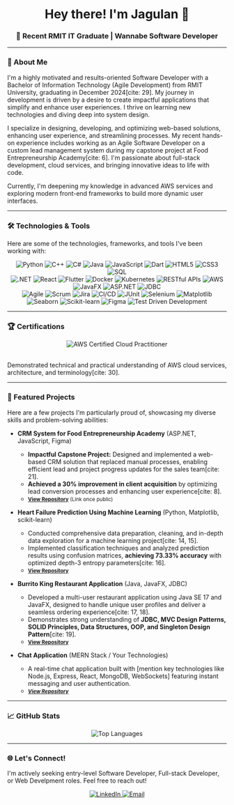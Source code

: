 <div align="center">
  <h1>Hey there! I'm Jagulan 👋</h1>
  <h3>🚀 Recent RMIT IT Graduate | Wannabe Software Developer</h3>
</div>

---

### 🌱 About Me

I'm a highly motivated and results-oriented Software Developer with a Bachelor of Information Technology (Agile Development) from RMIT University, graduating in December 2024[cite: 29]. My journey in development is driven by a desire to create impactful applications that simplify and enhance user experiences. I thrive on learning new technologies and diving deep into system design.

I specialize in designing, developing, and optimizing web-based solutions, enhancing user experience, and streamlining processes. My recent hands-on experience includes working as an Agile Software Developer on a custom lead management system during my capstone project at Food Entrepreneurship Academy[cite: 6]. I'm passionate about full-stack development, cloud services, and bringing innovative ideas to life with code.

Currently, I'm deepening my knowledge in advanced AWS services and exploring modern front-end frameworks to build more dynamic user interfaces.

---

### 🛠️ Technologies & Tools

Here are some of the technologies, frameworks, and tools I've been working with:

<p align="center">
  <img src="https://img.shields.io/badge/Python-3776AB?style=for-the-badge&logo=python&logoColor=white" alt="Python"/>
  <img src="https://img.shields.io/badge/C%2B%2B-00599C?style=for-the-badge&logo=c%2B%2B&logoColor=white" alt="C++"/>
  <img src="https://img.shields.io/badge/C%23-239120?style=for-the-badge&logo=c-sharp&logoColor=white" alt="C#"/>
  <img src="https://img.shields.io/badge/Java-007396?style=for-the-badge&logo=java&logoColor=white" alt="Java"/>
  <img src="https://img.shields.io/badge/JavaScript-F7DF1E?style=for-the-badge&logo=javascript&logoColor=black" alt="JavaScript"/>
  <img src="https://img.shields.io/badge/Dart-0175C2?style=for-the-badge&logo=dart&logoColor=white" alt="Dart"/>
  <img src="https://img.shields.io/badge/HTML5-E34F26?style=for-the-badge&logo=html5&logoColor=white" alt="HTML5"/>
  <img src="https://img.shields.io/badge/CSS3-1572B6?style=for-the-badge&logo=css3&logoColor=white" alt="CSS3"/>
  <img src="https://img.shields.io/badge/SQL-4479A1?style=for-the-badge&logo=postgresql&logoColor=white" alt="SQL"/>

  <br>

  <img src="https://img.shields.io/badge/.NET-512BD4?style=for-the-badge&logo=dotnet&logoColor=white" alt=".NET"/>
  <img src="https://img.shields.io/badge/React-61DAFB?style=for-the-badge&logo=react&logoColor=black" alt="React"/>
  <img src="https://img.shields.io/badge/Flutter-02569B?style=for-the-badge&logo=flutter&logoColor=white" alt="Flutter"/>
  <img src="https://img.shields.io/badge/Docker-2496ED?style=for-the-badge&logo=docker&logoColor=white" alt="Docker"/>
  <img src="https://img.shields.io/badge/Kubernetes-326CE5?style=for-the-badge&logo=kubernetes&logoColor=white" alt="Kubernetes"/>
  <img src="https://img.shields.io/badge/RESTful%20APIs-007FFF?style=for-the-badge" alt="RESTful APIs"/>
  <img src="https://img.shields.io/badge/AWS-232F3E?style=for-the-badge&logo=amazon-aws&logoColor=white" alt="AWS"/>
  <img src="https://img.shields.io/badge/JavaFX-86B202?style=for-the-badge&logo=javafx&logoColor=white" alt="JavaFX"/>
  <img src="https://img.shields.io/badge/ASP.NET-512BD4?style=for-the-badge&logo=dot-net&logoColor=white" alt="ASP.NET"/>
  <img src="https://img.shields.io/badge/JDBC-E44D26?style=for-the-badge" alt="JDBC"/>

  <br>

  <img src="https://img.shields.io/badge/Agile-0078D4?style=for-the-badge&logo=azure-devops&logoColor=white" alt="Agile"/>
  <img src="https://img.shields.io/badge/Scrum-0078D4?style=for-the-badge&logo=trello&logoColor=white" alt="Scrum"/>
  <img src="https://img.shields.io/badge/Jira-0052CC?style=for-the-badge&logo=jira&logoColor=white" alt="Jira"/>
  <img src="https://img.shields.io/badge/CI%2FCD-F34B2D?style=for-the-badge&logo=jenkins&logoColor=white" alt="CI/CD"/>
  <img src="https://img.shields.io/badge/JUnit-25A162?style=for-the-badge&logo=junit5&logoColor=white" alt="JUnit"/>
  <img src="https://img.shields.io/badge/Selenium-43B02A?style=for-the-badge&logo=selenium&logoColor=white" alt="Selenium"/>
  <img src="https://img.shields.io/badge/Matplotlib-11557C?style=for-the-badge&logo=matplotlib&logoColor=white" alt="Matplotlib"/>
  <img src="https://img.shields.io/badge/Seaborn-228B22?style=for-the-badge&logo=seaborn&logoColor=white" alt="Seaborn"/>
  <img src="https://img.shields.io/badge/Scikit--learn-F7931E?style=for-the-badge&logo=scikit-learn&logoColor=white" alt="Scikit-learn"/>
  <img src="https://img.shields.io/badge/Figma-F24E1E?style=for-the-badge&logo=figma&logoColor=white" alt="Figma"/>
  <img src="https://img.shields.io/badge/TDD-1E90FF?style=for-the-badge" alt="Test Driven Development"/>
</p>

---

### 🏆 Certifications

<p align="center">
  <img src="https://img.shields.io/badge/AWS%20Certified%20Cloud%20Practitioner-FF9900?style=for-the-badge&logo=amazon-aws&logoColor=white" alt="AWS Certified Cloud Practitioner"/>
</p>
<br>
Demonstrated technical and practical understanding of AWS cloud services, architecture, and terminology[cite: 30].

---

### 🎯 Featured Projects

Here are a few projects I'm particularly proud of, showcasing my diverse skills and problem-solving abilities:

* **CRM System for Food Entrepreneurship Academy** (ASP.NET, JavaScript, Figma)
    * **Impactful Capstone Project:** Designed and implemented a web-based CRM solution that replaced manual processes, enabling efficient lead and project progress updates for the sales team[cite: 21].
    * **Achieved a 30% improvement in client acquisition** by optimizing lead conversion processes and enhancing user experience[cite: 8].
    * <small>**[View Repository](https://github.com/jagulan/Food_CRM_FEA)** (Link once public)</small>

* **Heart Failure Prediction Using Machine Learning** (Python, Matplotlib, scikit-learn)
    * Conducted comprehensive data preparation, cleaning, and in-depth data exploration for a machine learning project[cite: 14, 15].
    * Implemented classification techniques and analyzed prediction results using confusion matrices, **achieving 73.33% accuracy** with optimized depth-3 entropy parameters[cite: 16].
    * <small>**[View Repository](https://github.com/jagulan/Data_science_with_python_A2)**</small>

* **Burrito King Restaurant Application** (Java, JavaFX, JDBC)
    * Developed a multi-user restaurant application using Java SE 17 and JavaFX, designed to handle unique user profiles and deliver a seamless ordering experience[cite: 17, 18].
    * Demonstrates strong understanding of **JDBC, MVC Design Patterns, SOLID Principles, Data Structures, OOP, and Singleton Design Pattern**[cite: 19].
    * <small>**[View Repository](https://github.com/jagulan/Burrito_restaurant_display)**</small>

* **Chat Application** (MERN Stack / Your Technologies)
    * A real-time chat application built with [mention key technologies like Node.js, Express, React, MongoDB, WebSockets] featuring instant messaging and user authentication.
    * *<small>**[View Repository](https://github.com/jagulan/chat_app)**</small>*

---

### 📈 GitHub Stats

<div align="center">
  <img src="https://github-readme-stats.vercel.app/api/top-langs/?username=jagulan&layout=compact&theme=dark&hide_title=true" alt="Top Languages"/>
  <br>
  </div>

---

### 🌐 Let's Connect!

I'm actively seeking entry-level Software Developer, Full-stack Developer, or Web Develpment roles. Feel free to reach out!

<p align="center">
  <a href="https://linkedin.com/in/jagulans" target="_blank">
    <img src="https://img.shields.io/badge/LinkedIn-0077B5?style=for-the-badge&logo=linkedin&logoColor=white" alt="LinkedIn"/>
  </a>
  <a href="mailto:gsjagulan@outlook.com">
    <img src="https://img.shields.io/badge/Email-D14836?style=for-the-badge&logo=gmail&logoColor=white" alt="Email"/>
  </a>
  </p>
  
